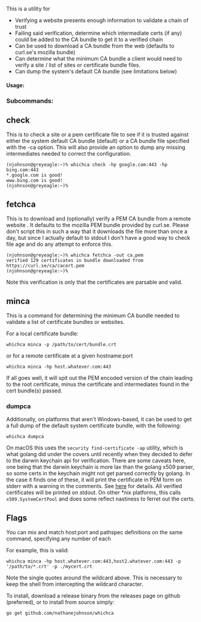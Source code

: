 This is a utility for
- Verifying a website presents enough information to validate a chain of trust
- Failing said verification, determine which intermediate certs (if any) 
  could be added to the CA bundle to get it to a verified chain
- Can be used to download a CA bundle from the web (defaults to 
  curl.se's mozilla bundle)
- Can determine what the minimum CA bundle a client would need to verify
  a site / list of sites or certificate bundle files.
- Can dump the system's default CA bundle (see limitations below)  


#### Usage:

### Subcommands:

## check

This is to check a site or a pem certificate file to see if it is trusted
against either the system default CA bundle (default) or a CA bundle file specified
with the -ca option. This will also provide an option to dump any missing 
intermediates needed to correct the configuration.

    (njohnson@greyeagle:~)% whichca check -hp google.com:443 -hp bing.com:443
    *.google.com is good!
    www.bing.com is good!
    (njohnson@greyeagle:~)%

## fetchca

This is to download and (optionally) verify a PEM CA bundle from a remote website
.  It defaults to the mozilla PEM bundle provided by curl.se.  Please don't
script this in such a way that it downloads the file more than once a day, but
since I actually default to stdout I don't have a good way to check file age
and do any attempt to enforce this.

    (njohnson@greyeagle:~)% whichca fetchca -out ca.pem
    verified 129 certificates in bundle downloaded from https://curl.se/ca/cacert.pem
    (njohnson@greyeagle:~)%

Note this verification is only that the certificates are parsable and valid.
## minca

This is a command for determining the minimum CA bundle needed to validate a list
of certificate bundles or websites.

For a local certificate bundle:

    whichca minca -p /path/to/cert/bundle.crt

or for a remote certificate at a given hostname:port

    whichca minca -hp host.whatever.com:443

If all goes well, it will spit out the PEM encoded version of the chain leading to the root certificate, minus the
certificate and intermediates found in the cert bundle(s) passed.

### dumpca

Additionally, on platforms that aren't Windows-based, it can be used
to get a full dump of the default system certificate bundle, with the following:

    whichca dumpca

On macOS this uses the `security find-certificate -ap` utility, which is what golang
did under the covers until recently when they decided to defer to the darwin keychain api
for verification.  There are some caveats here, one being that the darwin keychain
is more lax than the golang x509 parser, so some certs in the keychain might not get
parsed correctly by golang.  In the case it finds one of these, it will print the
certificate in PEM form on stderr with a warning in the comments.  See
[here](https://github.com/golang/go/issues/47689) for details.  All
verified certificates will be printed on stdout.  On other *nix platforms,
this calls `x509.SystemCertPool` and does some reflect nastiness to ferret out the certs.

## Flags

You can mix and match host:port and pathspec definitions on the same command, 
specifying any number of each

For example, this is valid:

    whichca minca -hp host.whatever.com:443,host2.whatever.com:443 -p '/path/to/*.crt' -p ./mycert.crt

Note the single quotes around the wildcard above. This is necessary to keep the shell from intercepting the wildcard
character.

To install, download a release binary from the releases page on github (preferred),
or to install from source simply:

    go get github.com/nathanejohnson/whichca
    
